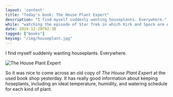 ```yaml
---
layout: 'content'
title: "Today's book: The House Plant Expert"
description: "I find myself suddenly wanting houseplants. Everywhere."
while: "watching the episode of Star Trek in which Kirk and Spock are American gangsters for... some... reason."
date: 2016-12-20T02:38
tagged: ["books"]
keyimg: "/img/houseplant.jpg"
---
```


I find myself suddenly wanting houseplants. Everywhere.

![The House Plant Expert](/img/houseplant.jpg)

So it was nice to come across an old copy of *The House Plant Expert* at the used book shop yesterday. It has really good information about keeping hoseplants, including an ideal temperature, humidity, and watering schedule for each kind of plant. 